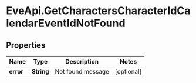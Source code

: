 # EveApi.GetCharactersCharacterIdCalendarEventIdNotFound

## Properties
Name | Type | Description | Notes
------------ | ------------- | ------------- | -------------
**error** | **String** | Not found message | [optional] 


